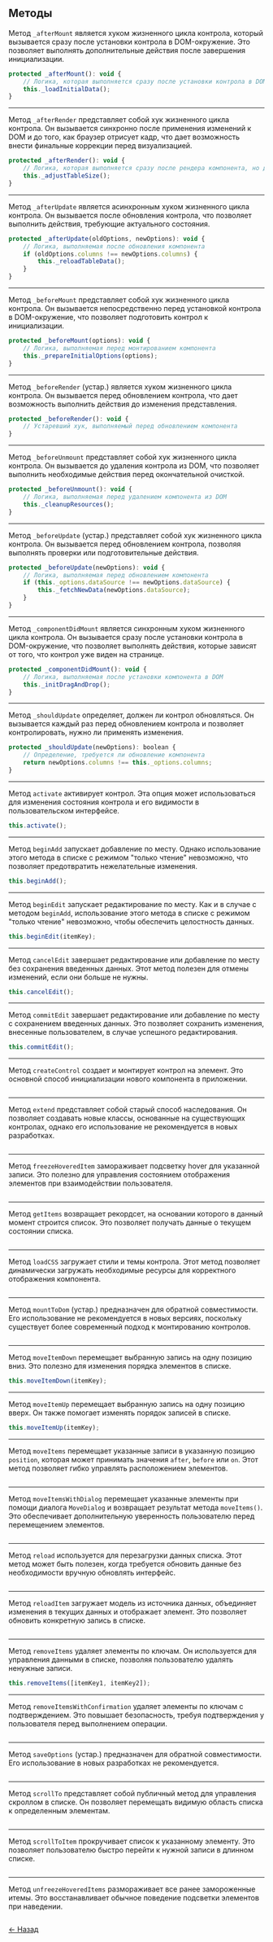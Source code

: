 ## Методы

Метод `_afterMount` является хуком жизненного цикла контрола, который вызывается сразу после установки контрола в DOM-окружение. Это позволяет выполнять дополнительные действия после завершения инициализации.
```javascript
protected _afterMount(): void {
    // Логика, которая выполняется сразу после установки контрола в DOM
    this._loadInitialData();
}

```
---

Метод `_afterRender` представляет собой хук жизненного цикла контрола. Он вызывается синхронно после применения изменений к DOM и до того, как браузер отрисует кадр, что дает возможность внести финальные коррекции перед визуализацией.
```javascript
protected _afterRender(): void {
    // Логика, которая выполняется сразу после рендера компонента, но до того, как браузер отрисует кадр
    this._adjustTableSize();
}

```
---

Метод `_afterUpdate` является асинхронным хуком жизненного цикла контрола. Он вызывается после обновления контрола, что позволяет выполнить действия, требующие актуального состояния.
```javascript
protected _afterUpdate(oldOptions, newOptions): void {
    // Логика, выполняемая после обновления компонента
    if (oldOptions.columns !== newOptions.columns) {
        this._reloadTableData();
    }
}

```
---

Метод `_beforeMount` представляет собой хук жизненного цикла контрола. Он вызывается непосредственно перед установкой контрола в DOM-окружение, что позволяет подготовить контрол к инициализации.
```javascript
protected _beforeMount(options): void {
    // Логика, выполняемая перед монтированием компонента
    this._prepareInitialOptions(options);
}

```
---

Метод `_beforeRender` (устар.) является хуком жизненного цикла контрола. Он вызывается перед обновлением контрола, что дает возможность выполнить действия до изменения представления.
```javascript
protected _beforeRender(): void {
    // Устаревший хук, выполняемый перед обновлением компонента
}

```
---

Метод `_beforeUnmount` представляет собой хук жизненного цикла контрола. Он вызывается до удаления контрола из DOM, что позволяет выполнить необходимые действия перед окончательной очисткой.
```javascript
protected _beforeUnmount(): void {
    // Логика, выполняемая перед удалением компонента из DOM
    this._cleanupResources();
}

```
---

Метод `_beforeUpdate` (устар.) представляет собой хук жизненного цикла контрола. Он вызывается перед обновлением контрола, позволяя выполнять проверки или подготовительные действия.
```javascript
protected _beforeUpdate(newOptions): void {
    // Логика, выполняемая перед обновлением компонента
    if (this._options.dataSource !== newOptions.dataSource) {
        this._fetchNewData(newOptions.dataSource);
    }
}

```
---

Метод `_componentDidMount` является синхронным хуком жизненного цикла контрола. Он вызывается сразу после установки контрола в DOM-окружение, что позволяет выполнять действия, которые зависят от того, что контрол уже виден на странице.
```javascript
protected _componentDidMount(): void {
    // Логика, выполняемая после установки компонента в DOM
    this._initDragAndDrop();
}

```
---

Метод `_shouldUpdate` определяет, должен ли контрол обновляться. Он вызывается каждый раз перед обновлением контрола и позволяет контролировать, нужно ли применять изменения.
```javascript
protected _shouldUpdate(newOptions): boolean {
    // Определение, требуется ли обновление компонента
    return newOptions.columns !== this._options.columns;
}

```
---

Метод `activate` активирует контрол. Эта опция может использоваться для изменения состояния контрола и его видимости в пользовательском интерфейсе.
```javascript
this.activate();

```
---

Метод `beginAdd` запускает добавление по месту. Однако использование этого метода в списке с режимом "только чтение" невозможно, что позволяет предотвратить нежелательные изменения.
```javascript
this.beginAdd();

```
---

Метод `beginEdit` запускает редактирование по месту. Как и в случае с методом `beginAdd`, использование этого метода в списке с режимом "только чтение" невозможно, чтобы обеспечить целостность данных.
```javascript
this.beginEdit(itemKey);

```
---

Метод `cancelEdit` завершает редактирование или добавление по месту без сохранения введенных данных. Этот метод полезен для отмены изменений, если они больше не нужны.
```javascript
this.cancelEdit();

```
---

Метод `commitEdit` завершает редактирование или добавление по месту с сохранением введенных данных. Это позволяет сохранить изменения, внесенные пользователем, в случае успешного редактирования.
```javascript
this.commitEdit();

```
---

Метод `createControl` создает и монтирует контрол на элемент. Это основной способ инициализации нового компонента в приложении.
```javascript

```
---

Метод `extend` представляет собой старый способ наследования. Он позволяет создавать новые классы, основанные на существующих контролах, однако его использование не рекомендуется в новых разработках.
```javascript

```
---

Метод `freezeHoveredItem` замораживает подсветку hover для указанной записи. Это полезно для управления состоянием отображения элементов при взаимодействии пользователя.
```javascript

```
---

Метод `getItems` возвращает рекордсет, на основании которого в данный момент строится список. Это позволяет получать данные о текущем состоянии списка.
```javascript

```
---

Метод `loadCSS` загружает стили и темы контрола. Этот метод позволяет динамически загружать необходимые ресурсы для корректного отображения компонента.
```javascript

```
---

Метод `mountToDom` (устар.) предназначен для обратной совместимости. Его использование не рекомендуется в новых версиях, поскольку существует более современный подход к монтированию контролов.
```javascript

```
---

Метод `moveItemDown` перемещает выбранную запись на одну позицию вниз. Это полезно для изменения порядка элементов в списке.
```javascript
this.moveItemDown(itemKey);

```
---

Метод `moveItemUp` перемещает выбранную запись на одну позицию вверх. Он также помогает изменять порядок записей в списке.
```javascript
this.moveItemUp(itemKey);

```
---

Метод `moveItems` перемещает указанные записи в указанную позицию `position`, которая может принимать значения `after`, `before` или `on`. Этот метод позволяет гибко управлять расположением элементов.
```javascript

```
---

Метод `moveItemsWithDialog` перемещает указанные элементы при помощи диалога `MoveDialog` и возвращает результат метода `moveItems()`. Это обеспечивает дополнительную уверенность пользователю перед перемещением элементов.
```javascript

```
---

Метод `reload` используется для перезагрузки данных списка. Этот метод может быть полезен, когда требуется обновить данные без необходимости вручную обновлять интерфейс.
```javascript

```
---

Метод `reloadItem` загружает модель из источника данных, объединяет изменения в текущих данных и отображает элемент. Это позволяет обновить конкретную запись в списке.
```javascript

```
---

Метод `removeItems` удаляет элементы по ключам. Он используется для управления данными в списке, позволяя пользователю удалять ненужные записи.
```javascript
this.removeItems([itemKey1, itemKey2]);

```
---

Метод `removeItemsWithConfirmation` удаляет элементы по ключам с подтверждением. Это повышает безопасность, требуя подтверждения у пользователя перед выполнением операции.
```javascript

```
---

Метод `saveOptions` (устар.) предназначен для обратной совместимости. Его использование в новых разработках не рекомендуется.
```javascript

```
---

Метод `scrollTo` представляет собой публичный метод для управления скроллом в списке. Он позволяет перемещать видимую область списка к определенным элементам.
```javascript

```
---

Метод `scrollToItem` прокручивает список к указанному элементу. Это позволяет пользователю быстро перейти к нужной записи в длинном списке.
```javascript

```
---

Метод `unfreezeHoveredItems` размораживает все ранее замороженные итемы. Это восстанавливает обычное поведение подсветки элементов при наведении.
```javascript

```

[← Назад](index.md)
